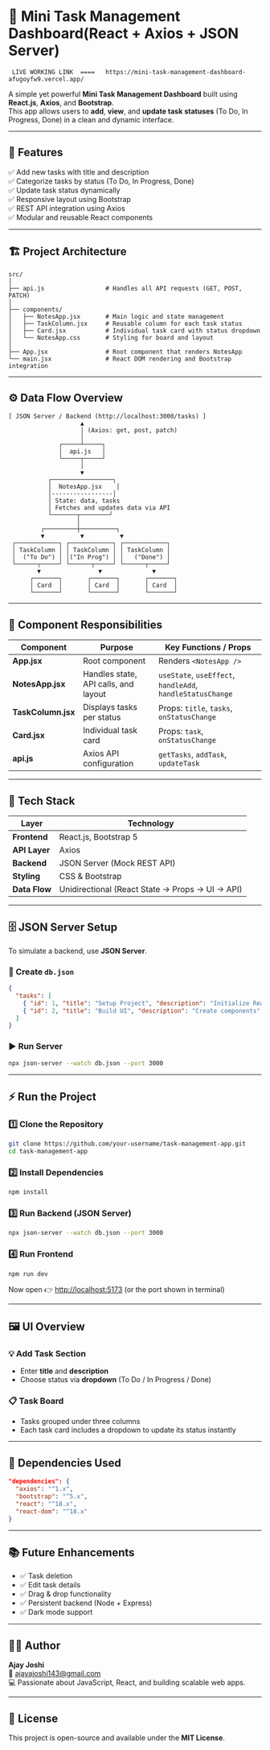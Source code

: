 # 📝 Mini Task Management Dashboard(React + Axios + JSON Server)
     LIVE WORKING LINK  ====   https://mini-task-management-dashboard-afugoyfw9.vercel.app/
A simple yet powerful **Mini Task Management Dashboard** built using **React.js**, **Axios**, and **Bootstrap**.  
This app allows users to **add**, **view**, and **update task statuses** (To Do, In Progress, Done) in a clean and dynamic interface.

---

## 🚀 Features

✅ Add new tasks with title and description  
✅ Categorize tasks by status (To Do, In Progress, Done)  
✅ Update task status dynamically  
✅ Responsive layout using Bootstrap  
✅ REST API integration using Axios  
✅ Modular and reusable React components

---

## 🏗️ Project Architecture

```
src/
│
├── api.js                 # Handles all API requests (GET, POST, PATCH)
│
├── components/
│   ├── NotesApp.jsx       # Main logic and state management
│   ├── TaskColumn.jsx     # Reusable column for each task status
│   ├── Card.jsx           # Individual task card with status dropdown
│   └── NotesApp.css       # Styling for board and layout
│
├── App.jsx                # Root component that renders NotesApp
└── main.jsx               # React DOM rendering and Bootstrap integration
```

---

## ⚙️ Data Flow Overview

```
[ JSON Server / Backend (http://localhost:3000/tasks) ]
                    ▲
                    │ (Axios: get, post, patch)
                    │
              ┌─────┴─────┐
              │  api.js   │
              └─────┬─────┘
                    │
                    ▼
           ┌─────────────────┐
           │  NotesApp.jsx    │
           │-----------------│
           │ State: data, tasks
           │ Fetches and updates data via API
           └───────┬────────┘
                   │
         ┌─────────┼──────────┐
         ▼          ▼          ▼
 ┌────────────┐ ┌────────────┐ ┌────────────┐
 │ TaskColumn │ │ TaskColumn │ │ TaskColumn │
 │  ("To Do") │ │("In Prog") │ │   ("Done") │
 └──────┬─────┘ └──────┬─────┘ └──────┬─────┘
        ▼                ▼              ▼
      ┌───────┐       ┌───────┐       ┌───────┐
      │ Card  │       │ Card  │       │ Card  │
      └───────┘       └───────┘       └───────┘
```

---

## 🧠 Component Responsibilities

| Component | Purpose | Key Functions / Props |
|------------|----------|-----------------------|
| **App.jsx** | Root component | Renders `<NotesApp />` |
| **NotesApp.jsx** | Handles state, API calls, and layout | `useState`, `useEffect`, `handleAdd`, `handleStatusChange` |
| **TaskColumn.jsx** | Displays tasks per status | Props: `title`, `tasks`, `onStatusChange` |
| **Card.jsx** | Individual task card | Props: `task`, `onStatusChange` |
| **api.js** | Axios API configuration | `getTasks`, `addTask`, `updateTask` |

---

## 🧩 Tech Stack

| Layer | Technology |
|--------|-------------|
| **Frontend** | React.js, Bootstrap 5 |
| **API Layer** | Axios |
| **Backend** | JSON Server (Mock REST API) |
| **Styling** | CSS & Bootstrap |
| **Data Flow** | Unidirectional (React State → Props → UI → API) |

---

## 🗄️ JSON Server Setup

To simulate a backend, use **JSON Server**.

### 📁 Create `db.json`
```json
{
  "tasks": [
    { "id": 1, "title": "Setup Project", "description": "Initialize React app", "status": "To Do" },
    { "id": 2, "title": "Build UI", "description": "Create components", "status": "In Progress" }
  ]
}
```

### ▶️ Run Server
```bash
npx json-server --watch db.json --port 3000
```

---

## ⚡ Run the Project

### 1️⃣ Clone the Repository
```bash
git clone https://github.com/your-username/task-management-app.git
cd task-management-app
```

### 2️⃣ Install Dependencies
```bash
npm install
```

### 3️⃣ Run Backend (JSON Server)
```bash
npx json-server --watch db.json --port 3000
```

### 4️⃣ Run Frontend
```bash
npm run dev
```

Now open 👉 [http://localhost:5173](http://localhost:5173) (or the port shown in terminal)

---

## 🖼️ UI Overview

### 💡 Add Task Section
- Enter **title** and **description**
- Choose status via **dropdown** (To Do / In Progress / Done)

### 📋 Task Board
- Tasks grouped under three columns
- Each task card includes a dropdown to update its status instantly

---

## 🧰 Dependencies Used

```json
"dependencies": {
  "axios": "^1.x",
  "bootstrap": "^5.x",
  "react": "^18.x",
  "react-dom": "^18.x"
}
```

---

## 📚 Future Enhancements
- ✅ Task deletion
- ✅ Edit task details
- ✅ Drag & drop functionality
- ✅ Persistent backend (Node + Express)
- ✅ Dark mode support

---

## 👨‍💻 Author

**Ajay Joshi**  
📧 [ajayajoshi143@gmail.com](mailto:ajayajoshi143@gmail.com)  
💻 Passionate about JavaScript, React, and building scalable web apps.

---

## 🪪 License

This project is open-source and available under the **MIT License**.
